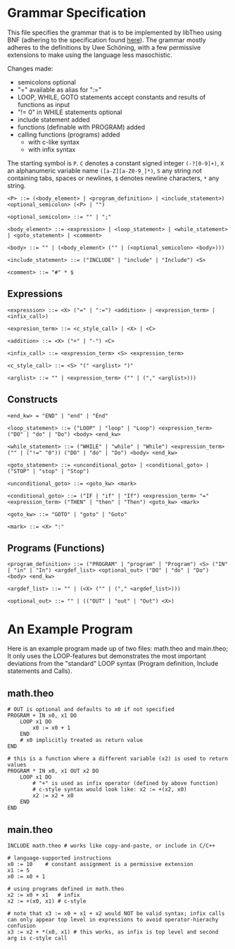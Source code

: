 # Grammar Specification
This file specifies the grammar that is to be implemented by libTheo using BNF (adhering to the specification found [here](https://en.wikipedia.org/wiki/Backus%E2%80%93Naur_form)).
The grammar mostly adheres to the definitions by Uwe Schöning, with a few permissive extensions to make using the language less masochistic.

Changes made:
- semicolons optional
- "=" available as alias for ":="
- LOOP, WHILE, GOTO statements accept constants and results of functions as input
- "!= 0" in WHILE statements optional
- include statement added
- functions (definable with PROGRAM) added
- calling functions (programs) added
	- with c-like syntax
	- with infix syntax

The starting symbol is `P`. `C` denotes a constant signed integer `(-?[0-9]+)`, `X` an alphanumeric variable name `([a-Z][a-Z0-9_]*)`, `S` any string not containing tabs, spaces or newlines, `$` denotes newline characters, `*` any string.

```BNF
<P> ::= (<body_element> | <program_definition> | <include_statement>) <optional_semicolon> (<P> | "")

<optional_semicolon> ::= "" | ";"

<body_element> ::= <expression> | <loop_statement> | <while_statement> | <goto_statement> | <comment>

<body> ::= "" | (<body_element> ("" | (<optional_semicolon> <body>)))

<include_statement> ::= ("INCLUDE" | "include" | "Include") <S>

<comment> ::= "#" * $
```
## Expressions
```BNF
<expression> ::= <X> ("=" | ":=") <addition> | <expression_term> | <infix_call>)

<expresion_term> ::= <c_style_call> | <X> | <C>

<addition> ::= <X> ("+" | "-") <C>

<infix_call> ::= <expression_term> <S> <expression_term>

<c_style_call> ::= <S> "(" <arglist> ")"

<arglist> ::= "" | <expression_term> ("" | ("," <arglist>)))
```
## Constructs
```BNF
<end_kw> = "END" | "end" | "End"

<loop_statement> ::= ("LOOP" | "loop" | "Loop") <expression_term> ("DO" | "do" | "Do") <body> <end_kw>

<while_statement> ::= ("WHILE" | "while" | "While") <expression_term> ("" | ("!=" "0")) ("DO" | "do" | "Do") <body> <end_kw>

<goto_statement> ::= <unconditional_goto> | <conditional_goto> | ("STOP" | "stop" | "Stop")

<unconditional_goto> ::= <goto_kw> <mark>

<conditional_goto> ::= ("IF | "if" | "If") <expression_term> "=" <expression_term> ("THEN" | "then" | "Then") <goto_kw> <mark>

<goto_kw> ::= "GOTO" | "goto" | "Goto"

<mark> ::= <X> ":"
```
## Programs (Functions)
```BNF
<program_definition> ::= ("PROGRAM" | "program" | "Program") <S> ("IN" | "in" | "In") <argdef_list> <optional_out> ("DO" | "do" | "Do") <body> <end_kw>

<argdef_list> ::= "" | (<X> ("" | ("," <argdef_list>)))

<optional_out> ::= "" | (("OUT" | "out" | "Out") <X>)
```
# An Example Program
Here is an example program made up of two files: math.theo and main.theo;
It only uses the LOOP-features but demonstrates the most important deviations from the "standard" LOOP syntax (Program definition, Include statements and Calls).

## math.theo
```
# OUT is optional and defaults to x0 if not specified
PROGRAM + IN x0, x1 DO
	LOOP x1 DO
		x0 := x0 + 1
	END
	# x0 implicitly treated as return value
END

# this is a function where a different variable (x2) is used to return values
PROGRAM * IN x0, x1 OUT x2 DO
	LOOP x1 DO
		# "+" is used as infix operator (defined by above function)
		# c-style syntax would look like: x2 := +(x2, x0)
		x2 := x2 + x0 
	END
END
```

## main.theo
```
INCLUDE math.theo # works like copy-and-paste, or include in C/C++

# language-supported instructions
x0 := 10	# constant assignment is a permissive extension
x1 := 5
x0 := x0 + 1	

# using programs defined in math.theo
x2 := x0 + x1 	# infix
x2 := +(x0, x1) # c-style

# note that x3 := x0 + x1 + x2 would NOT be valid syntax; infix calls can only appear top level in expressions to avoid operator-hierachy confusion
x3 := x2 + *(x0, x1) # this works, as infix is top level and second arg is c-style call
```
